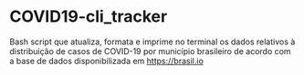 # COVID19-cli_tracker
Bash script que atualiza, formata e imprime no terminal os dados relativos à distribuição de casos de COVID-19 por município brasileiro de acordo com a base de dados disponibilizada em https://brasil.io
